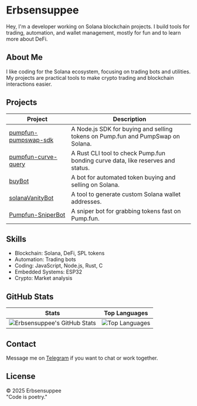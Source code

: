 # Erbsensuppee

Hey, I'm a developer working on Solana blockchain projects. I build tools for trading, automation, and wallet management, mostly for fun and to learn more about DeFi.

## About Me

I like coding for the Solana ecosystem, focusing on trading bots and utilities. My projects are practical tools to make crypto trading and blockchain interactions easier.

## Projects

| Project | Description |
|---------|-------------|
| [pumpfun-pumpswap-sdk](https://github.com/Erbsensuppee/pumpfun-pumpswap-sdk) | A Node.js SDK for buying and selling tokens on Pump.fun and PumpSwap on Solana. |
| [pumpfun-curve-query](https://github.com/Erbsensuppee/pumpfun-curve-query) | A Rust CLI tool to check Pump.fun bonding curve data, like reserves and status. |
| [buyBot](https://github.com/Erbsensuppee/buyBot) | A bot for automated token buying and selling on Solana. |
| [solanaVanityBot](https://github.com/Erbsensuppee/solanaVanityBot) | A tool to generate custom Solana wallet addresses. |
| [Pumpfun-SniperBot](https://github.com/Erbsensuppee/Pumpfun-SniperBot) | A sniper bot for grabbing tokens fast on Pump.fun. |

## Skills

- Blockchain: Solana, DeFi, SPL tokens
- Automation: Trading bots
- Coding: JavaScript, Node.js, Rust, C
- Embedded Systems: ESP32
- Crypto: Market analysis

## GitHub Stats

| **Stats** | **Top Languages** |
|-----------|-------------------|
| ![Erbsensuppee's GitHub Stats](https://github-readme-stats.vercel.app/api?username=Erbsensuppee&theme=radical&show_icons=true&hide_border=true&layout=compact&card_width=450) | ![Top Languages](https://github-readme-stats.vercel.app/api/top-langs/?username=Erbsensuppee&theme=radical&layout=compact&hide_border=true&card_width=450) |

## Contact

Message me on [Telegram](https://t.me/Xipy420) if you want to chat or work together.

## License

© 2025 Erbsensuppee  
"Code is poetry."
